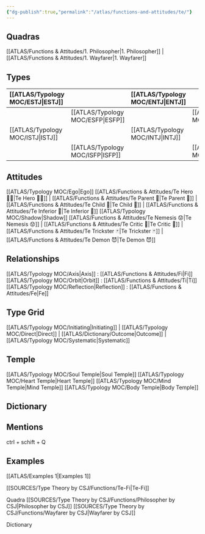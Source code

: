 ```yaml
---
{"dg-publish":true,"permalink":"/atlas/functions-and-attitudes/te/"}
---
```



## Quadras
[[ATLAS/Functions & Attitudes/1. Philosopher\|1. Philosopher]] | [[ATLAS/Functions & Attitudes/1. Wayfarer\|1. Wayfarer]] 

## Types 

| [[ATLAS/Typology MOC/ESTJ\|ESTJ]]&nbsp; |  |  [[ATLAS/Typology MOC/ENTJ\|ENTJ]]      |  |
|:---------------|:-----------|:---------------|:---------------|
|  | [[ATLAS/Typology MOC/ESFP\|ESFP]]   |  | [[ATLAS/Typology MOC/ENFP\|ENFP]]       |
| [[ATLAS/Typology MOC/ISTJ\|ISTJ]]       | |  [[ATLAS/Typology MOC/INTJ\|INTJ]]      |   |
|  |  [[ATLAS/Typology MOC/ISFP\|ISFP]]  |    | [[ATLAS/Typology MOC/INFP\|INFP]]       |  

## Attitudes
[[ATLAS/Typology MOC/Ego\|Ego]]
[[ATLAS/Functions & Attitudes/Te Hero 🦸‍♂️\|Te Hero 🦸‍♂️]] | [[ATLAS/Functions & Attitudes/Te Parent 🤰\|Te Parent 🤰]] | [[ATLAS/Functions & Attitudes/Te Child 🧒\|Te Child 🧒]] | [[ATLAS/Functions & Attitudes/Te Inferior 👶\|Te Inferior 👶]]
[[ATLAS/Typology MOC/Shadow\|Shadow]] 
[[ATLAS/Functions & Attitudes/Te Nemesis 😟\|Te Nemesis 😟]] | [[ATLAS/Functions & Attitudes/Te Critic 👵\|Te Critic 👵]] | [[ATLAS/Functions & Attitudes/Te Trickster 🃏\|Te Trickster 🃏]] | [[ATLAS/Functions & Attitudes/Te Demon 😈\|Te Demon 😈]]

## Relationships 
[[ATLAS/Typology MOC/Axis\|Axis]] : [[ATLAS/Functions & Attitudes/Fi\|Fi]]
[[ATLAS/Typology MOC/Orbit\|Orbit]] : [[ATLAS/Functions & Attitudes/Ti\|Ti]]
[[ATLAS/Typology MOC/Reflection\|Reflection]]  : [[ATLAS/Functions & Attitudes/Fe\|Fe]]

## Type Grid 
[[ATLAS/Typology MOC/Initiating\|Initiating]] | [[ATLAS/Typology MOC/Direct\|Direct]] | [[ATLAS/Dictionary/Outcome\|Outcome]] | [[ATLAS/Typology MOC/Systematic\|Systematic]]

## Temple 
[[ATLAS/Typology MOC/Soul Temple\|Soul Temple]]
[[ATLAS/Typology MOC/Heart Temple\|Heart Temple]]
[[ATLAS/Typology MOC/Mind Temple\|Mind Temple]]
[[ATLAS/Typology MOC/Body Temple\|Body Temple]]

## Dictionary


## Mentions 
ctrl + schift + Q

## Examples 
[[ATLAS/Examples 1\|Examples 1]] 


[[SOURCES/Type Theory by CSJ/Functions/Te-Fi\|Te-Fi]]

Quadra
[[SOURCES/Type Theory by CSJ/Functions/Philosopher by CSJ\|Philosopher by CSJ]]
[[SOURCES/Type Theory by CSJ/Functions/Wayfarer by CSJ\|Wayfarer by CSJ]]

Dictionary